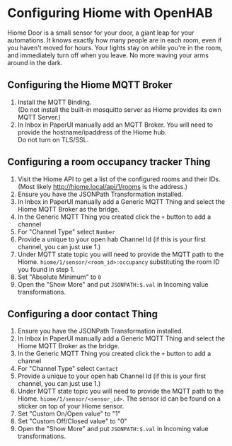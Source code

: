 Configuring Hiome with OpenHAB
==============================

Hiome Door is a small sensor for your door, a giant leap for your
automations. It knows exactly how many people are in each room, even
if you haven't moved for hours. Your lights stay on while you're in
the room, and immediately turn off when you leave. No more waving your
arms around in the dark.

## Configuring the Hiome MQTT Broker
1. Install the MQTT Binding.  
(Do not install the built-in mosquitto server as Hiome provides its own MQTT Server.)
2. In Inbox in PaperUI manually add an MQTT Broker. You will need to provide the hostname/ipaddress of the Hiome hub.  
Do not turn on TLS/SSL.

## Configuring a room occupancy tracker Thing
1. Visit the Hiome API to get a list of the configured rooms and their IDs. (Most likely http://hiome.local/api/1/rooms is the address.)
2. Ensure you have the JSONPath Transformation installed.
3. In Inbox in PaperUI manually add a Generic MQTT Thing and select the Hiome MQTT Broker as the bridge.
4. In the Generic MQTT Thing you created click the `+` button to add a channel
5. For "Channel Type" select `Number`
6. Provide a unique to your open hab Channel Id (if this is your first channel, you can just use 1.)
7. Under MQTT state topic you will need to provide the MQTT path to the Hiome. `hiome/1/sensor/<room_id>:occupancy` substituting the room ID you found in step 1.
8. Set "Absolute Minimum" to `0`
9. Open the "Show More" and put `JSONPATH:$.val` in Incoming value transformations.

## Configuring a door contact Thing
1. Ensure you have the JSONPath Transformation installed.
2. In Inbox in PaperUI manually add a Generic MQTT Thing and select the Hiome MQTT Broker as the bridge.
3. In the Generic MQTT Thing you created click the `+` button to add a channel
4. For "Channel Type" select `Contact`
5. Provide a unique to your open hab Channel Id (if this is your first channel, you can just use 1.)
6. Under MQTT state topic you will need to provide the MQTT path to the Hiome. `hiome/1/sensor/<sensor_id>`. The sensor id can be found on a sticker on top of your Hiome sensor.
7. Set "Custom On/Open value" to "1"
8. Set "Custom Off/Closed value" to "0"
9. Open the "Show More" and put `JSONPATH:$.val` in Incoming value transformations.
